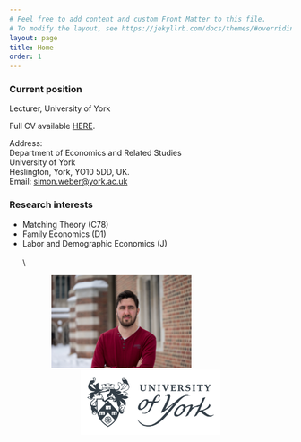 ```yaml
---
# Feel free to add content and custom Front Matter to this file.
# To modify the layout, see https://jekyllrb.com/docs/themes/#overriding-theme-defaults
layout: page
title: Home
order: 1
---
```



### Current position
Lecturer, University of York

Full CV available [HERE](https://www.dropbox.com/s/qjvrt75flyml7pd/CV_WeberSimon.pdf?dl=0).

Address:\
Department of Economics and Related Studies\
University of York\
Heslington, York, YO10 5DD, UK.\
Email: simon.weber@york.ac.uk

### Research interests
- Matching Theory (C78)
- Family Economics (D1)
- Labor and Demographic Economics (J)
\
\
\
 
<p align="middle" >
<img src="/images/20180211-DSC07100.jpg" width="250">
<img height="100" hspace="50">
<img src="/images/universityofyork.png" width="250">
</p>



<!---
![profile](/images/20180211-DSC07100.jpg "title")
<img width="200" height="200"src="https://github.com/webersimon/webersimon.github.io/blob/bafd7f0089c505117e7baa97c11bf843e4d9e598/images/20180211-DSC07100.jpg"/>
--->


